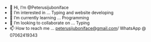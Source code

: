 - 👋 Hi, I’m @Peterusijuboniface
- 👀 I’m interested in ... Typing and website developing
- 🌱 I’m currently learning ... Programming
- 💞️ I’m looking to collaborate on ... Typing
- 📫 How to reach me ... peterusijuboniface@gmail.com/ WhatsApp @ 07062419343

<!---
Peterusijuboniface/Peterusijuboniface is a ✨ special ✨ repository because its `README.md` (this file) appears on your GitHub profile.
You can click the Preview link to take a look at your changes.
--->
